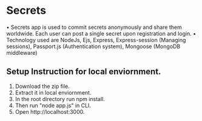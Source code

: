 # Secrets
• Secrets app is used to commit secrets anonymously and share them worldwide. Each user can post a single secret upon registration and login.
• Technology used are NodeJs, Ejs, Express, Express-session (Managing sessions), Passport.js (Authentication system), Mongoose (MongoDB middleware)

## Setup Instruction for local enviornment.
1. Download the zip file.
2. Extract it in local enviornment.
3. In the root directory run npm install.
4. Then run "node app.js" in CLI.
5. Open http://localhost:3000.

